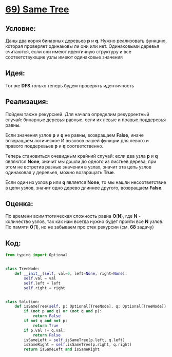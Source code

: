 # [**69) Same Tree**](https://leetcode.com/problems/same-tree/description/)

## **Условие:**

Даны два корня бинарных деревьев **p** и **q**. Нужно реализовать функцию, которая проверяет одинаковы ли они или нет. Одинаковыми деревья считаются, если они имеют идентичную структуру и все соответствующие узлы имеют одинаковые значения

## **Идея:**

Тот же **DFS** только теперь будем проверять идентичность

## **Реализация:**

Пойдем также рекурсией. Для начала определим рекуррентный случай: бинарные деревья равные, если их левые и правые поддеревья равны.

Если значения узлов **p** и **q** не равны, возвращаем **False**, иначе возвращаем логическое И вызовов нашей функции для левого и правого поддеревьев **p** и **q** соответственно.

Теперь становиться очевидным крайний случай: если два узла **p** и **q** являются **None**, значит мы дошли до одного из листьев дерева, при этом не встретив разные значения в узлах, значит эта цепь узлов одинаковая у деревьев, можно возвращать **True**.

Если один из узлов **p** или **q** является **None**, то мы нашли несоответствие в цепи узлов, значит одно дерево длиннее другого, возвращаем **False**.



## **Оценка:**

По времени асимптотическая сложность равна **O**(**N**), где **N** - количество узлов, так как нам всегда нужно будет пройти все **N** узлов. По памяти **O**(**1**), но не забываем про стек рекурсии (см. **68** задачу)



## Код:
```python
from typing import Optional


class TreeNode:
    def __init__(self, val=0, left=None, right=None):
        self.val = val
        self.left = left
        self.right = right


class Solution:
    def isSameTree(self, p: Optional[TreeNode], q: Optional[TreeNode]) -> bool:
        if (not p and q) or (not q and p):
            return False
        if not q and not p:
            return True
        if p.val != q.val:
            return False
        isSameLeft = self.isSameTree(p.left, q.left)
        isSameRight = self.isSameTree(p.right, q.right)
        return isSameLeft and isSameRight

```

